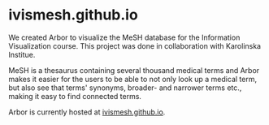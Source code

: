 # ivismesh.github.io


We created Arbor to visualize the MeSH database for the Information Visualization course. This project was done in collaboration with Karolinska Institue.


MeSH is a thesaurus containing several thousand medical terms and Arbor makes it easier for the users to be able to not only look up a medical term, but also see that terms' synonyms, broader- and narrower terms etc., making it easy to find connected terms.


Arbor is currently hosted at [ivismesh.github.io](http://ivismesh.github.io).
